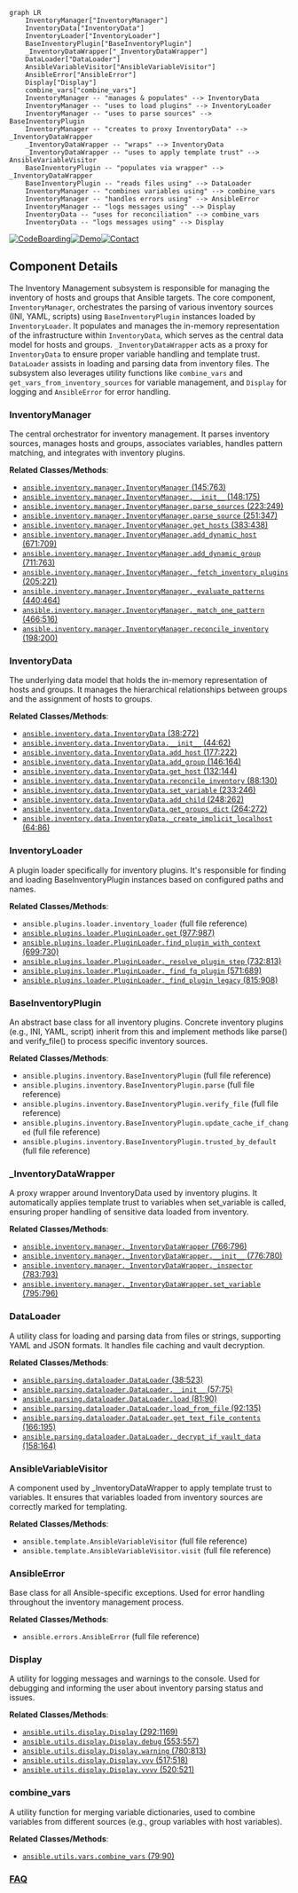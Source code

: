 ```mermaid
graph LR
    InventoryManager["InventoryManager"]
    InventoryData["InventoryData"]
    InventoryLoader["InventoryLoader"]
    BaseInventoryPlugin["BaseInventoryPlugin"]
    _InventoryDataWrapper["_InventoryDataWrapper"]
    DataLoader["DataLoader"]
    AnsibleVariableVisitor["AnsibleVariableVisitor"]
    AnsibleError["AnsibleError"]
    Display["Display"]
    combine_vars["combine_vars"]
    InventoryManager -- "manages & populates" --> InventoryData
    InventoryManager -- "uses to load plugins" --> InventoryLoader
    InventoryManager -- "uses to parse sources" --> BaseInventoryPlugin
    InventoryManager -- "creates to proxy InventoryData" --> _InventoryDataWrapper
    _InventoryDataWrapper -- "wraps" --> InventoryData
    _InventoryDataWrapper -- "uses to apply template trust" --> AnsibleVariableVisitor
    BaseInventoryPlugin -- "populates via wrapper" --> _InventoryDataWrapper
    BaseInventoryPlugin -- "reads files using" --> DataLoader
    InventoryManager -- "combines variables using" --> combine_vars
    InventoryManager -- "handles errors using" --> AnsibleError
    InventoryManager -- "logs messages using" --> Display
    InventoryData -- "uses for reconciliation" --> combine_vars
    InventoryData -- "logs messages using" --> Display
```
[![CodeBoarding](https://img.shields.io/badge/Generated%20by-CodeBoarding-9cf?style=flat-square)](https://github.com/CodeBoarding/GeneratedOnBoardings)[![Demo](https://img.shields.io/badge/Try%20our-Demo-blue?style=flat-square)](https://www.codeboarding.org/demo)[![Contact](https://img.shields.io/badge/Contact%20us%20-%20contact@codeboarding.org-lightgrey?style=flat-square)](mailto:contact@codeboarding.org)

## Component Details

The Inventory Management subsystem is responsible for managing the inventory of hosts and groups that Ansible targets. The core component, `InventoryManager`, orchestrates the parsing of various inventory sources (INI, YAML, scripts) using `BaseInventoryPlugin` instances loaded by `InventoryLoader`. It populates and manages the in-memory representation of the infrastructure within `InventoryData`, which serves as the central data model for hosts and groups. `_InventoryDataWrapper` acts as a proxy for `InventoryData` to ensure proper variable handling and template trust. `DataLoader` assists in loading and parsing data from inventory files. The subsystem also leverages utility functions like `combine_vars` and `get_vars_from_inventory_sources` for variable management, and `Display` for logging and `AnsibleError` for error handling.

### InventoryManager
The central orchestrator for inventory management. It parses inventory sources, manages hosts and groups, associates variables, handles pattern matching, and integrates with inventory plugins.


**Related Classes/Methods**:

- <a href="https://github.com/ansible/ansible/blob/master/lib/ansible/inventory/manager.py#L145-L763" target="_blank" rel="noopener noreferrer">`ansible.inventory.manager.InventoryManager` (145:763)</a>
- <a href="https://github.com/ansible/ansible/blob/master/lib/ansible/inventory/manager.py#L148-L175" target="_blank" rel="noopener noreferrer">`ansible.inventory.manager.InventoryManager.__init__` (148:175)</a>
- <a href="https://github.com/ansible/ansible/blob/master/lib/ansible/inventory/manager.py#L223-L249" target="_blank" rel="noopener noreferrer">`ansible.inventory.manager.InventoryManager.parse_sources` (223:249)</a>
- <a href="https://github.com/ansible/ansible/blob/master/lib/ansible/inventory/manager.py#L251-L347" target="_blank" rel="noopener noreferrer">`ansible.inventory.manager.InventoryManager.parse_source` (251:347)</a>
- <a href="https://github.com/ansible/ansible/blob/master/lib/ansible/inventory/manager.py#L383-L438" target="_blank" rel="noopener noreferrer">`ansible.inventory.manager.InventoryManager.get_hosts` (383:438)</a>
- <a href="https://github.com/ansible/ansible/blob/master/lib/ansible/inventory/manager.py#L671-L709" target="_blank" rel="noopener noreferrer">`ansible.inventory.manager.InventoryManager.add_dynamic_host` (671:709)</a>
- <a href="https://github.com/ansible/ansible/blob/master/lib/ansible/inventory/manager.py#L711-L763" target="_blank" rel="noopener noreferrer">`ansible.inventory.manager.InventoryManager.add_dynamic_group` (711:763)</a>
- <a href="https://github.com/ansible/ansible/blob/master/lib/ansible/inventory/manager.py#L205-L221" target="_blank" rel="noopener noreferrer">`ansible.inventory.manager.InventoryManager._fetch_inventory_plugins` (205:221)</a>
- <a href="https://github.com/ansible/ansible/blob/master/lib/ansible/inventory/manager.py#L440-L464" target="_blank" rel="noopener noreferrer">`ansible.inventory.manager.InventoryManager._evaluate_patterns` (440:464)</a>
- <a href="https://github.com/ansible/ansible/blob/master/lib/ansible/inventory/manager.py#L466-L516" target="_blank" rel="noopener noreferrer">`ansible.inventory.manager.InventoryManager._match_one_pattern` (466:516)</a>
- <a href="https://github.com/ansible/ansible/blob/master/lib/ansible/inventory/manager.py#L198-L200" target="_blank" rel="noopener noreferrer">`ansible.inventory.manager.InventoryManager.reconcile_inventory` (198:200)</a>


### InventoryData
The underlying data model that holds the in-memory representation of hosts and groups. It manages the hierarchical relationships between groups and the assignment of hosts to groups.


**Related Classes/Methods**:

- <a href="https://github.com/ansible/ansible/blob/master/lib/ansible/inventory/data.py#L38-L272" target="_blank" rel="noopener noreferrer">`ansible.inventory.data.InventoryData` (38:272)</a>
- <a href="https://github.com/ansible/ansible/blob/master/lib/ansible/inventory/data.py#L44-L62" target="_blank" rel="noopener noreferrer">`ansible.inventory.data.InventoryData.__init__` (44:62)</a>
- <a href="https://github.com/ansible/ansible/blob/master/lib/ansible/inventory/data.py#L177-L222" target="_blank" rel="noopener noreferrer">`ansible.inventory.data.InventoryData.add_host` (177:222)</a>
- <a href="https://github.com/ansible/ansible/blob/master/lib/ansible/inventory/data.py#L146-L164" target="_blank" rel="noopener noreferrer">`ansible.inventory.data.InventoryData.add_group` (146:164)</a>
- <a href="https://github.com/ansible/ansible/blob/master/lib/ansible/inventory/data.py#L132-L144" target="_blank" rel="noopener noreferrer">`ansible.inventory.data.InventoryData.get_host` (132:144)</a>
- <a href="https://github.com/ansible/ansible/blob/master/lib/ansible/inventory/data.py#L88-L130" target="_blank" rel="noopener noreferrer">`ansible.inventory.data.InventoryData.reconcile_inventory` (88:130)</a>
- <a href="https://github.com/ansible/ansible/blob/master/lib/ansible/inventory/data.py#L233-L246" target="_blank" rel="noopener noreferrer">`ansible.inventory.data.InventoryData.set_variable` (233:246)</a>
- <a href="https://github.com/ansible/ansible/blob/master/lib/ansible/inventory/data.py#L248-L262" target="_blank" rel="noopener noreferrer">`ansible.inventory.data.InventoryData.add_child` (248:262)</a>
- <a href="https://github.com/ansible/ansible/blob/master/lib/ansible/inventory/data.py#L264-L272" target="_blank" rel="noopener noreferrer">`ansible.inventory.data.InventoryData.get_groups_dict` (264:272)</a>
- <a href="https://github.com/ansible/ansible/blob/master/lib/ansible/inventory/data.py#L64-L86" target="_blank" rel="noopener noreferrer">`ansible.inventory.data.InventoryData._create_implicit_localhost` (64:86)</a>


### InventoryLoader
A plugin loader specifically for inventory plugins. It's responsible for finding and loading BaseInventoryPlugin instances based on configured paths and names.


**Related Classes/Methods**:

- `ansible.plugins.loader.inventory_loader` (full file reference)
- <a href="https://github.com/ansible/ansible/blob/master/lib/ansible/plugins/loader.py#L977-L987" target="_blank" rel="noopener noreferrer">`ansible.plugins.loader.PluginLoader.get` (977:987)</a>
- <a href="https://github.com/ansible/ansible/blob/master/lib/ansible/plugins/loader.py#L699-L730" target="_blank" rel="noopener noreferrer">`ansible.plugins.loader.PluginLoader.find_plugin_with_context` (699:730)</a>
- <a href="https://github.com/ansible/ansible/blob/master/lib/ansible/plugins/loader.py#L732-L813" target="_blank" rel="noopener noreferrer">`ansible.plugins.loader.PluginLoader._resolve_plugin_step` (732:813)</a>
- <a href="https://github.com/ansible/ansible/blob/master/lib/ansible/plugins/loader.py#L571-L689" target="_blank" rel="noopener noreferrer">`ansible.plugins.loader.PluginLoader._find_fq_plugin` (571:689)</a>
- <a href="https://github.com/ansible/ansible/blob/master/lib/ansible/plugins/loader.py#L815-L908" target="_blank" rel="noopener noreferrer">`ansible.plugins.loader.PluginLoader._find_plugin_legacy` (815:908)</a>


### BaseInventoryPlugin
An abstract base class for all inventory plugins. Concrete inventory plugins (e.g., INI, YAML, script) inherit from this and implement methods like parse() and verify_file() to process specific inventory sources.


**Related Classes/Methods**:

- `ansible.plugins.inventory.BaseInventoryPlugin` (full file reference)
- `ansible.plugins.inventory.BaseInventoryPlugin.parse` (full file reference)
- `ansible.plugins.inventory.BaseInventoryPlugin.verify_file` (full file reference)
- `ansible.plugins.inventory.BaseInventoryPlugin.update_cache_if_changed` (full file reference)
- `ansible.plugins.inventory.BaseInventoryPlugin.trusted_by_default` (full file reference)


### _InventoryDataWrapper
A proxy wrapper around InventoryData used by inventory plugins. It automatically applies template trust to variables when set_variable is called, ensuring proper handling of sensitive data loaded from inventory.


**Related Classes/Methods**:

- <a href="https://github.com/ansible/ansible/blob/master/lib/ansible/inventory/manager.py#L766-L796" target="_blank" rel="noopener noreferrer">`ansible.inventory.manager._InventoryDataWrapper` (766:796)</a>
- <a href="https://github.com/ansible/ansible/blob/master/lib/ansible/inventory/manager.py#L776-L780" target="_blank" rel="noopener noreferrer">`ansible.inventory.manager._InventoryDataWrapper.__init__` (776:780)</a>
- <a href="https://github.com/ansible/ansible/blob/master/lib/ansible/inventory/manager.py#L783-L793" target="_blank" rel="noopener noreferrer">`ansible.inventory.manager._InventoryDataWrapper._inspector` (783:793)</a>
- <a href="https://github.com/ansible/ansible/blob/master/lib/ansible/inventory/manager.py#L795-L796" target="_blank" rel="noopener noreferrer">`ansible.inventory.manager._InventoryDataWrapper.set_variable` (795:796)</a>


### DataLoader
A utility class for loading and parsing data from files or strings, supporting YAML and JSON formats. It handles file caching and vault decryption.


**Related Classes/Methods**:

- <a href="https://github.com/ansible/ansible/blob/master/lib/ansible/parsing/dataloader.py#L38-L523" target="_blank" rel="noopener noreferrer">`ansible.parsing.dataloader.DataLoader` (38:523)</a>
- <a href="https://github.com/ansible/ansible/blob/master/lib/ansible/parsing/dataloader.py#L57-L75" target="_blank" rel="noopener noreferrer">`ansible.parsing.dataloader.DataLoader.__init__` (57:75)</a>
- <a href="https://github.com/ansible/ansible/blob/master/lib/ansible/parsing/dataloader.py#L81-L90" target="_blank" rel="noopener noreferrer">`ansible.parsing.dataloader.DataLoader.load` (81:90)</a>
- <a href="https://github.com/ansible/ansible/blob/master/lib/ansible/parsing/dataloader.py#L92-L135" target="_blank" rel="noopener noreferrer">`ansible.parsing.dataloader.DataLoader.load_from_file` (92:135)</a>
- <a href="https://github.com/ansible/ansible/blob/master/lib/ansible/parsing/dataloader.py#L166-L195" target="_blank" rel="noopener noreferrer">`ansible.parsing.dataloader.DataLoader.get_text_file_contents` (166:195)</a>
- <a href="https://github.com/ansible/ansible/blob/master/lib/ansible/parsing/dataloader.py#L158-L164" target="_blank" rel="noopener noreferrer">`ansible.parsing.dataloader.DataLoader._decrypt_if_vault_data` (158:164)</a>


### AnsibleVariableVisitor
A component used by _InventoryDataWrapper to apply template trust to variables. It ensures that variables loaded from inventory sources are correctly marked for templating.


**Related Classes/Methods**:

- `ansible.template.AnsibleVariableVisitor` (full file reference)
- `ansible.template.AnsibleVariableVisitor.visit` (full file reference)


### AnsibleError
Base class for all Ansible-specific exceptions. Used for error handling throughout the inventory management process.


**Related Classes/Methods**:

- `ansible.errors.AnsibleError` (full file reference)


### Display
A utility for logging messages and warnings to the console. Used for debugging and informing the user about inventory parsing status and issues.


**Related Classes/Methods**:

- <a href="https://github.com/ansible/ansible/blob/master/lib/ansible/utils/display.py#L292-L1169" target="_blank" rel="noopener noreferrer">`ansible.utils.display.Display` (292:1169)</a>
- <a href="https://github.com/ansible/ansible/blob/master/lib/ansible/utils/display.py#L553-L557" target="_blank" rel="noopener noreferrer">`ansible.utils.display.Display.debug` (553:557)</a>
- <a href="https://github.com/ansible/ansible/blob/master/lib/ansible/utils/display.py#L780-L813" target="_blank" rel="noopener noreferrer">`ansible.utils.display.Display.warning` (780:813)</a>
- <a href="https://github.com/ansible/ansible/blob/master/lib/ansible/utils/display.py#L517-L518" target="_blank" rel="noopener noreferrer">`ansible.utils.display.Display.vvv` (517:518)</a>
- <a href="https://github.com/ansible/ansible/blob/master/lib/ansible/utils/display.py#L520-L521" target="_blank" rel="noopener noreferrer">`ansible.utils.display.Display.vvvv` (520:521)</a>


### combine_vars
A utility function for merging variable dictionaries, used to combine variables from different sources (e.g., group variables with host variables).


**Related Classes/Methods**:

- <a href="https://github.com/ansible/ansible/blob/master/lib/ansible/utils/vars.py#L79-L90" target="_blank" rel="noopener noreferrer">`ansible.utils.vars.combine_vars` (79:90)</a>




### [FAQ](https://github.com/CodeBoarding/GeneratedOnBoardings/tree/main?tab=readme-ov-file#faq)